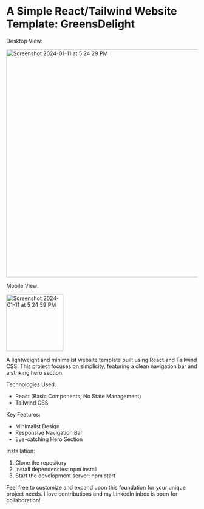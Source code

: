 # **A Simple React/Tailwind Website Template: GreensDelight**

Desktop View:

<img width="600" alt="Screenshot 2024-01-11 at 5 24 29 PM" src="https://github.com/Ethanqg0/RestaurantCoverPage/assets/106004563/ceb21a7c-fade-4484-95d7-a94861bebb39">



Mobile View:

<img width="150" alt="Screenshot 2024-01-11 at 5 24 59 PM" src="https://github.com/Ethanqg0/RestaurantCoverPage/assets/106004563/214a7067-2f00-45d1-afa1-cf3dbe031929">



A lightweight and minimalist website template built using React and Tailwind CSS. This project focuses on simplicity, featuring a clean navigation bar and a striking hero section.

Technologies Used:
-  React (Basic Components, No State Management)
- Tailwind CSS
  
Key Features:
- Minimalist Design
- Responsive Navigation Bar
- Eye-catching Hero Section

Installation:
1. Clone the repository
2. Install dependencies: npm install
3. Start the development server: npm start
   
Feel free to customize and expand upon this foundation for your unique project needs. I love contributions and my LinkedIn inbox is open for collaboration!
